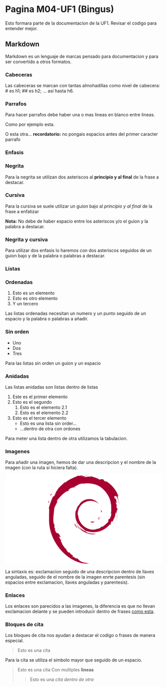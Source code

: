 # Pagina M04-UF1 (Bingus)

Esto formara parte de la documentacion de la UF1. Revisar el codigo para entender mejor.

## Markdown

Markdown es un lenguaje de marcas pensado para documentacion y para ser convertido a otros formatos.

### Cabeceras

Las cabeceras se marcan con tantas almohadillas como nivel de cabecera: # es h1; ## es h2; ... así hasta h6.

### Parrafos

Para hacer parrafos debe haber una o mas lineas en blanco entre lineas.

Como por ejemplo esta.


O esta otra... **recordatorio:** no pongais espacios antes del primer caracter parrafo

### Enfasis

### Negrita

Para la negrita se utilizan dos asteriscos al **principio y al final** de la frase a destacar.

### Cursiva

Para la cursiva se suele utilizar un guion bajo al _principio y al final_ de la frase a enfatizar

**Nota:** No debe de haber espacio entre los asteriscos y/o el guion y la palabra a destacar.

### Negrita y cursiva

Para utilizar dos enfasis lo haremos con dos asteriscos seguidos de un guion bajo y de la palabra o palabras a destacar.


### Listas

### Ordenadas

1. Esto es un elemento
2. Esto es otro elemento
3. Y un tercero

Las listas ordenadas necesitan un numero y un punto seguido de un espacio y la palabra o palabras a añadir.

### Sin orden

- Uno
- Dos
- Tres

Para las listas sin orden un guion y un espacio

### Anidadas

Las listas anidadas son listas dentro de listas

1. Este es el primer elemento
2. Esto es el segundo
	1. Esto es el elemento 2.1
	2. Esto es el elemento 2.2
3. Esto es el tercer elemento
	- Esto es una lista sin order...
	- ...dentro de otra con ordones

Para meter una lista dentro de otra utilizamos la tabulacion.

### Imagenes

Para añadir una imagen, hemos de dar una descripcion y el nombre de la imagen (con la ruta si hiciera falta).

![Debian](debian_logo.jpg)

La sintaxis es: exclamacion seguido de una descripcion dentro de llaves anguladas, seguido de el nombre de la imagen enrte parentesis (sin espacios entre exclamacion, llaves anguladas y parentesis).

### Enlaces

Los enlaces son parecidos a las imagenes, la diferencia es que no llevan exclamacion delante y se pueden introducir dentro de frases [como esta](https://enti.cat).

### Bloques de cita

Los bloques de cita nos ayudan a destacar el codigo o frases de manera especial.

> Esto es una cita

Para la cita se utiliza el simbolo mayor que seguido de un espacio.

> Esto es una cita
> Con multiples **lineas**
> > Esto es una _cita dentro de otra_


